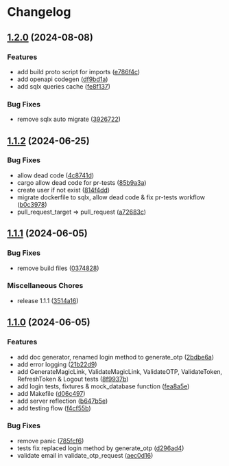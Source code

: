 # Changelog

## [1.2.0](https://github.com/oc8/user-management-ms/compare/v1.1.2...v1.2.0) (2024-08-08)


### Features

* add build proto script for imports ([e786f4c](https://github.com/oc8/user-management-ms/commit/e786f4ca3a039c02bc9928206ee923acb7e9a89d))
* add openapi codegen ([df9bd1a](https://github.com/oc8/user-management-ms/commit/df9bd1a24c366f26884882c39ab7db76d823b619))
* add sqlx queries cache ([fe8f137](https://github.com/oc8/user-management-ms/commit/fe8f13724492630a576d9144a3927e4b8afcf634))


### Bug Fixes

* remove sqlx auto migrate ([3926722](https://github.com/oc8/user-management-ms/commit/39267227c8cac21170bab5f48a9727527361b5bc))

## [1.1.2](https://github.com/oc8/user-management-ms/compare/v1.1.1...v1.1.2) (2024-06-25)


### Bug Fixes

* allow dead code ([4c8741d](https://github.com/oc8/user-management-ms/commit/4c8741d580a78c47bad1e011905afe1deb025ab8))
* cargo allow dead code for pr-tests ([85b9a3a](https://github.com/oc8/user-management-ms/commit/85b9a3a9ab5bf08bcca33c205c2444d908c58388))
* create user if not exist ([814f4dd](https://github.com/oc8/user-management-ms/commit/814f4dd6c51c16766f67118bbd76a22e8aceb643))
* migrate dockerfile to sqlx, allow dead code & fix pr-tests workflow ([b0c3978](https://github.com/oc8/user-management-ms/commit/b0c3978bbcdee29fa78f7c97660b8941e3852b87))
* pull_request_target =&gt; pull_request ([a72683c](https://github.com/oc8/user-management-ms/commit/a72683c53e1685f83d2a7e8dbd57fad527c3917e))

## [1.1.1](https://github.com/oc8/user-management-ms/compare/v1.1.0...v1.1.1) (2024-06-05)


### Bug Fixes

* remove build files ([0374828](https://github.com/oc8/user-management-ms/commit/03748280b91619fd8ce92f2c700baebcad14a79e))


### Miscellaneous Chores

* release 1.1.1 ([3514a16](https://github.com/oc8/user-management-ms/commit/3514a16f503844598720ae9d43c0a7d4b831a0fa))

## [1.1.0](https://github.com/oc8/user-management-ms/compare/1.0.3...v1.1.0) (2024-06-05)


### Features

* add doc generator, renamed login method to generate_otp ([2bdbe6a](https://github.com/oc8/user-management-ms/commit/2bdbe6afec3d3f5c174eb33bbb6c44a82799ddaa))
* add error logging ([21b22d9](https://github.com/oc8/user-management-ms/commit/21b22d9f930acd76b41ff3d3bdac6c7f5dcfda6a))
* add GenerateMagicLink, ValidateMagicLink, ValidateOTP, ValidateToken, RefreshToken & Logout tests ([8f9937b](https://github.com/oc8/user-management-ms/commit/8f9937b074d35e940d4ba6fc4d46e57d6af58f0b))
* add login tests, fixtures & mock_database function ([fea8a5e](https://github.com/oc8/user-management-ms/commit/fea8a5ed8ad76b04b231840d598db58bda67e4ef))
* add Makefile ([d06c497](https://github.com/oc8/user-management-ms/commit/d06c4979f2c47b60a9a722e72f243807ce19f593))
* add server reflection ([b647b5e](https://github.com/oc8/user-management-ms/commit/b647b5ed53b49747e4cb763e243fa5550db4c16f))
* add testing flow ([f4cf55b](https://github.com/oc8/user-management-ms/commit/f4cf55bfbc32ac67ea7978dcbb24c480f5c326bb))


### Bug Fixes

* remove panic ([785fcf6](https://github.com/oc8/user-management-ms/commit/785fcf630a8053f055325e3a28d87330456407b5))
* tests fix replaced login method by generate_otp ([d296ad4](https://github.com/oc8/user-management-ms/commit/d296ad47fd31bb11ba97ae832988712b30d36752))
* validate email in validate_otp_request ([aec0d16](https://github.com/oc8/user-management-ms/commit/aec0d16070b6cef4fed70a66fa0ac1c923cf8a66))
